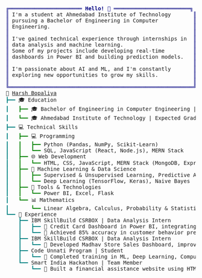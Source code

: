 <pre style="font-family:Menlo,'DejaVu Sans Mono',consolas,'Courier New',monospace"><span style="color: #000080; text-decoration-color: #000080">╔═══════════════════════ </span><span style="color: #000080; text-decoration-color: #000080; font-weight: bold">Hello! 👋</span><span style="color: #000080; text-decoration-color: #000080"> ════════════════════════╗</span>                                    
<span style="color: #000080; text-decoration-color: #000080">║</span> I&#x27;m a student at Ahmedabad Institute of Technology       <span style="color: #000080; text-decoration-color: #000080">║</span>                                    
<span style="color: #000080; text-decoration-color: #000080">║</span> pursuing a Bachelor of Engineering in Computer           <span style="color: #000080; text-decoration-color: #000080">║</span>                                    
<span style="color: #000080; text-decoration-color: #000080">║</span> Engineering.                                             <span style="color: #000080; text-decoration-color: #000080">║</span>                                    
<span style="color: #000080; text-decoration-color: #000080">║</span>                                                          <span style="color: #000080; text-decoration-color: #000080">║</span>                                    
<span style="color: #000080; text-decoration-color: #000080">║</span> I&#x27;ve gained technical experience through internships in  <span style="color: #000080; text-decoration-color: #000080">║</span>                                    
<span style="color: #000080; text-decoration-color: #000080">║</span> data analysis and machine learning.                      <span style="color: #000080; text-decoration-color: #000080">║</span>                                    
<span style="color: #000080; text-decoration-color: #000080">║</span> Some of my projects include developing real-time         <span style="color: #000080; text-decoration-color: #000080">║</span>                                    
<span style="color: #000080; text-decoration-color: #000080">║</span> dashboards in Power BI and building prediction models.   <span style="color: #000080; text-decoration-color: #000080">║</span>                                    
<span style="color: #000080; text-decoration-color: #000080">║</span>                                                          <span style="color: #000080; text-decoration-color: #000080">║</span>                                    
<span style="color: #000080; text-decoration-color: #000080">║</span> I&#x27;m passionate about AI and ML, and I&#x27;m constantly       <span style="color: #000080; text-decoration-color: #000080">║</span>                                    
<span style="color: #000080; text-decoration-color: #000080">║</span> exploring new opportunities to grow my skills.           <span style="color: #000080; text-decoration-color: #000080">║</span>                                    
<span style="color: #000080; text-decoration-color: #000080">║</span>                                                          <span style="color: #000080; text-decoration-color: #000080">║</span>                                    
<span style="color: #000080; text-decoration-color: #000080">╚══════════════════════════════════════════════════════════╝</span>                                    
👋 <a href="https://www.linkedin.com/in/harshbopaliya2003/">Harsh Bopaliya</a>                                                                               
<span style="color: #008080; text-decoration-color: #008080">┣━━ </span>🎓 Education                                                                                
<span style="color: #008080; text-decoration-color: #008080">┃   </span><span style="color: #008000; text-decoration-color: #008000">┣━━ </span>🎓 Bachelor of Engineering in Computer Engineering | CGPA: 8.02/10.0                    
<span style="color: #008080; text-decoration-color: #008080">┃   </span><span style="color: #008000; text-decoration-color: #008000">┗━━ </span>🎓 Ahmedabad Institute of Technology | Expected Graduation: June 2025 | Ahmedabad, India
<span style="color: #008080; text-decoration-color: #008080">┣━━ </span>💻 Technical Skills                                                                         
<span style="color: #008080; text-decoration-color: #008080">┃   </span><span style="color: #008000; text-decoration-color: #008000">┣━━ </span>💻 Programming                                                                          
<span style="color: #008080; text-decoration-color: #008080">┃   </span><span style="color: #008000; text-decoration-color: #008000">┃   ┣━━ </span>Python (Pandas, NumPy, Scikit-Learn)                                                
<span style="color: #008080; text-decoration-color: #008080">┃   </span><span style="color: #008000; text-decoration-color: #008000">┃   ┗━━ </span>SQL, JavaScript (React, Node.js), MERN Stack                                        
<span style="color: #008080; text-decoration-color: #008080">┃   </span><span style="color: #008000; text-decoration-color: #008000">┣━━ </span>🌐 Web Development                                                                      
<span style="color: #008080; text-decoration-color: #008080">┃   </span><span style="color: #008000; text-decoration-color: #008000">┃   ┗━━ </span>HTML, CSS, JavaScript, MERN Stack (MongoDB, Express.js, React, Node.js)             
<span style="color: #008080; text-decoration-color: #008080">┃   </span><span style="color: #008000; text-decoration-color: #008000">┣━━ </span>🤖 Machine Learning &amp; Data Science                                                      
<span style="color: #008080; text-decoration-color: #008080">┃   </span><span style="color: #008000; text-decoration-color: #008000">┃   ┣━━ </span>Supervised &amp; Unsupervised Learning, Predictive Analytics, Data Visualization        
<span style="color: #008080; text-decoration-color: #008080">┃   </span><span style="color: #008000; text-decoration-color: #008000">┃   ┗━━ </span>Deep Learning (TensorFlow, Keras), Naive Bayes                                      
<span style="color: #008080; text-decoration-color: #008080">┃   </span><span style="color: #008000; text-decoration-color: #008000">┣━━ </span>🔧 Tools &amp; Technologies                                                                 
<span style="color: #008080; text-decoration-color: #008080">┃   </span><span style="color: #008000; text-decoration-color: #008000">┃   ┗━━ </span>Power BI, Excel, Flask                                                              
<span style="color: #008080; text-decoration-color: #008080">┃   </span><span style="color: #008000; text-decoration-color: #008000">┗━━ </span>📊 Mathematics                                                                          
<span style="color: #008080; text-decoration-color: #008080">┃   </span><span style="color: #008000; text-decoration-color: #008000">    ┗━━ </span>Linear Algebra, Calculus, Probability &amp; Statistics                                  
<span style="color: #008080; text-decoration-color: #008080">┗━━ </span>💼 Experience                                                                               
<span style="color: #008080; text-decoration-color: #008080">    ┣━━ </span>IBM SkillBuild CSRBOX | Data Analysis Intern                                            
<span style="color: #008080; text-decoration-color: #008080">    ┃   ┣━━ </span>🔹 Credit Card Dashboard in Power BI, integrating SQL queries for analytics.        
<span style="color: #008080; text-decoration-color: #008080">    ┃   ┗━━ </span>🔹 Achieved 85% accuracy in customer behavior prediction models.                    
<span style="color: #008080; text-decoration-color: #008080">    ┣━━ </span>IBM SkillBuild CSRBOX | Data Analysis Intern                                            
<span style="color: #008080; text-decoration-color: #008080">    ┃   ┗━━ </span>🔹 Developed Madhav Store Sales Dashboard, improving inventory management by 15%.   
<span style="color: #008080; text-decoration-color: #008080">    ┣━━ </span>Code Unnati Program | Student                                                           
<span style="color: #008080; text-decoration-color: #008080">    ┃   ┗━━ </span>🔹 Completed training in ML, Deep Learning, Computer Vision, IoT, SAP ABAP on BTP.  
<span style="color: #008080; text-decoration-color: #008080">    ┗━━ </span>Smart India Hackathon | Team Member                                                     
<span style="color: #008080; text-decoration-color: #008080">        ┗━━ </span>🔹 Built a financial assistance website using HTML, CSS, and JavaScript.            
</pre>
